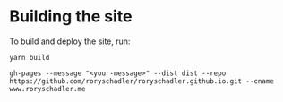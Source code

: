# Building the site

To build and deploy the site, run:

```shell
yarn build

gh-pages --message "<your-message>" --dist dist --repo https://github.com/roryschadler/roryschadler.github.io.git --cname www.roryschadler.me
```
